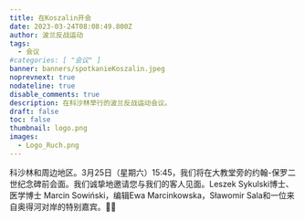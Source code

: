 ```yaml
---
title: 在Koszalin开会
date: 2023-03-24T08:08:49.800Z
author: 波兰反战运动
tags:
  - 会议
#categories: [ "会议" ]
banner: banners/spotkanieKoszalin.jpeg
noprevnext: true
nodateline: true
disable_comments: true
description: 在科沙林举行的波兰反战运动会议。
draft: false
toc: false
thumbnail: logo.png
images:
  - Logo_Ruch.png
---
```


科沙林和周边地区。3月25日（星期六）15:45，我们将在大教堂旁的约翰-保罗二世纪念碑前会面。我们诚挚地邀请您与我们的客人见面。Leszek Sykulski博士、医学博士 Marcin Sowiński，编辑Ewa Marcinkowska，Sławomir Sala和一位来自奥得河对岸的特别嘉宾。💪😎